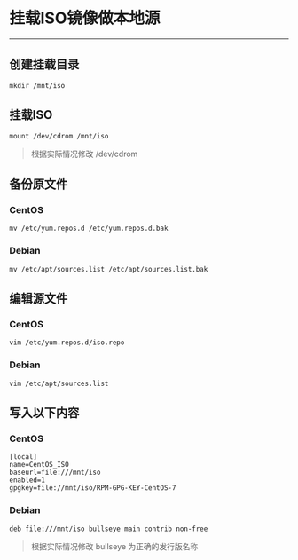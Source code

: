 # 挂载ISO镜像做本地源

---

## 创建挂载目录

```
mkdir /mnt/iso
```



## 挂载ISO

```
mount /dev/cdrom /mnt/iso
```



> 根据实际情况修改 /dev/cdrom

## 备份原文件

### CentOS

```
mv /etc/yum.repos.d /etc/yum.repos.d.bak
```



### Debian

```
mv /etc/apt/sources.list /etc/apt/sources.list.bak
```



## 编辑源文件

### CentOS

```
vim /etc/yum.repos.d/iso.repo
```



### Debian

```
vim /etc/apt/sources.list
```



## 写入以下内容

### CentOS

```
[local]
name=CentOS_ISO
baseurl=file:///mnt/iso
enabled=1
gpgkey=file://mnt/iso/RPM-GPG-KEY-CentOS-7
```

### Debian

```
deb file:///mnt/iso bullseye main contrib non-free
```

> 根据实际情况修改 bullseye 为正确的发行版名称